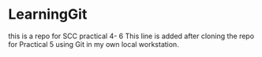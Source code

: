 # LearningGit
this is a repo for SCC practical 4- 6
This line is added after cloning the repo for Practical 5 using Git in my own local workstation.